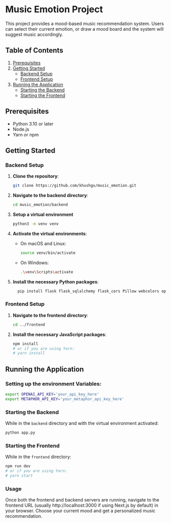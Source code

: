 

# Music Emotion Project
This project provides a mood-based music recommendation system. Users can select their current emotion, or draw a mood board and the system will suggest music accordingly.


## Table of Contents

1. [Prerequisites](#prerequisites)
2. [Getting Started](#getting-started)
   - [Backend Setup](#backend-setup)
   - [Frontend Setup](#frontend-setup)
3. [Running the Application](#running-the-application)
   - [Starting the Backend](#starting-the-backend)
   - [Starting the Frontend](#starting-the-frontend)

## Prerequisites

- Python 3.10 or later
- Node.js
- Yarn or npm

## Getting Started

### Backend Setup

1. **Clone the repository**:

   ```bash
   git clone https://github.com/khushgx/music_emotion.git
   ```

2. **Navigate to the backend directory**:

   ```bash
   cd music_emotion/backend
   ```

3. **Setup a virtual environment** 

   ```bash
   python3 -m venv venv
   ```


4. **Activate the virtual environments**:

   - On macOS and Linux:

     ```bash
     source venv/bin/activate
     ```

   - On Windows:

     ```bash
     .\venv\Scripts\activate
     ```

5. **Install the necessary Python packages**:

   ```bash
     pip install flask flask_sqlalchemy flask_cors Pillow webcolors openai metaphor-python
     ```

### Frontend Setup

1. **Navigate to the frontend directory**:

   ```bash
   cd ../frontend
   ```

2. **Install the necessary JavaScript packages**:

   ```bash
   npm install
   # or if you are using Yarn:
   # yarn install
   ```

## Running the Application

### Setting up the environment Variables: 
``` bash
export OPENAI_API_KEY='your_api_key_here'
export METAPHOR_API_KEY='your_metaphor_api_key_here' 
```
### Starting the Backend

While in the `backend` directory and with the virtual environment activated:

```bash
python app.py
```

### Starting the Frontend

While in the `frontend` directory:

```bash
npm run dev
# or if you are using Yarn:
# yarn start
```

### Usage
Once both the frontend and backend servers are running, navigate to the frontend URL (usually http://localhost:3000 if using Next.js by default) in your browser. Choose your current mood and get a personalized music recommendation.

